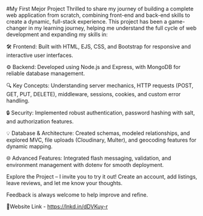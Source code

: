 #My First Mejor Project
Thrilled to share my journey of building a complete web application from scratch, combining front-end and back-end skills to create a dynamic, full-stack experience. This project has been a game-changer in my learning journey, helping me understand the full cycle of web development and expanding my skills in:

🛠 Frontend: Built with HTML, EJS, CSS, and Bootstrap for responsive and interactive user interfaces.

⚙️ Backend: Developed using Node.js and Express, with MongoDB for reliable database management.

🔍 Key Concepts: Understanding server mechanics, HTTP requests (POST, GET, PUT, DELETE), middleware, sessions, cookies, and custom error handling.

🔒 Security: Implemented robust authentication, password hashing with salt, and authorization features.

💡 Database & Architecture: Created schemas, modeled relationships, and explored MVC, file uploads (Cloudinary, Multer), and geocoding features for dynamic mapping.

🌐 Advanced Features: Integrated flash messaging, validation, and environment management with dotenv for smooth deployment.

Explore the Project – I invite you to try it out! Create an account, add listings, leave reviews, and let me know your thoughts. 

Feedback is always welcome to help improve and refine. 

🚀Website Link - https://lnkd.in/dDVKuy-r